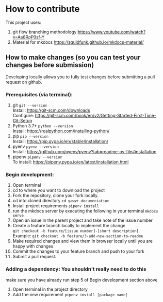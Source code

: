 # How to contribute

This project uses:

1. git flow branching methodology https://www.youtube.com/watch?v=Aa8RpP0sf-Y
2. Material for mkdocs https://squidfunk.github.io/mkdocs-material/

## How to make changes (so you can test your changes before submission)

Developing locally allows you to fully test changes before submitting a pull request on github.

### Prerequisites (via terminal):

1. git `git --version`<br>Install: https://git-scm.com/downloads<br>Configure: https://git-scm.com/book/en/v2/Getting-Started-First-Time-Git-Setup
2. Python 3.7+ `python --version`<br>Install: https://realpython.com/installing-python/
3. pip `pip --version`<br>Install: https://pip.pypa.io/en/stable/installation/
4. pyenv `pyenv --version`<br>Install: https://github.com/pyenv/pyenv?tab=readme-ov-file#installation
5. pipenv `pipenv --version`<br>To install: https://pipenv.pypa.io/en/latest/installation.html

### Begin development:

1. Open terminal
2. cd to where you want to download the project
3. Fork the repository, clone your fork locally.
4. cd into cloned directory `cd yawvr-documentation`
5. Install project requirements `pipenv install`
6. run the mkdocs server by executing the following in your terminal `mkdocs serve`
7. Open an issue in the parent project and take note of the issue number
8. Create a feature branch locally to implement the change <br>`git checkout -b feature/[issue number]-[short description]`<br>Example: `git checkout -b feature/3-add-new-section-to-readme`
9. Make required changes and view them in browser locally until you are happy with changes
10. Commit the changes to your feature branch and push to your fork
11. Submit a pull request.

### Adding a dependency: You shouldn't really need to do this

make sure you have already run step 5 of Begin development section above

1. Open terminal in the project directory
2. Add the new requirement `pipenv install [package name]`
